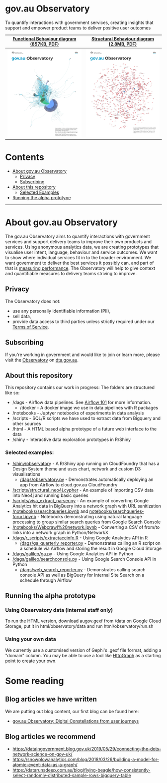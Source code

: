 # gov.au Observatory

To quantify interactions with government services, creating insights that support and empower product teams to deliver positive user outcomes

[Functional Behaviour diagram (857KB, PDF)](gov-au_observatory-functional_behaviour.pdf) | [Structural Behaviour diagram (2.8MB, PDF)](gov-au_observatory-structural_behaviour.pdf)
------------ | -------------
![Functional Behaviour diagram](gov-au_observatory-functional_behaviour-thumbnail.png) | ![Structural Behaviour diagram](gov-au_observatory-structural_behaviour-thumbnail.png)

# Contents
* [About gov.au Observatory](#about-gov.au-observatory)
  * [Privacy](#privacy)
  * [Subscribing](#subscribing)
* [About this repository](#about-this-repository)
  * [Selected Examples](#selected-examples)
* [Running the alpha prototype](#running-the-alpha-prototype)

----------------------------------------------------------------------------------------------------------------------------------------------------------------

# About gov.au Observatory
The gov.au Observatory aims to quantify interactions with government services and support delivery teams to improve their own products and services. 
Using anonymous analytics data, we are creating prototypes that visualise user intent, language, behaviour and service outcomes. We want to show where individual services fit in to the broader environment.
We want government to deliver the best services it possibly can, and part of that is [measuring performance](https://www.dta.gov.au/help-and-advice/digital-service-standard/digital-service-standard-criteria/11-measure-performance). The Observatory will help to give context and quantifiable measures to delivery teams striving to improve.

## Privacy
The Observatory does not:
- use any personally identifiable information (PII),
- sell data,
- provide data access to third parties unless strictly required under our [Terms of Service](https://www.dta.gov.au/our-projects/google-analytics-government/dta-terms-service-google-analytics-360).

## Subscribing
If you're working in government and would like to join or learn more, please visit the [Observatory](https://www.dta.gov.au/our-projects/govau-observatory) on [dta.gov.au](https://www.dta.gov.au/).

## About this repository
This repository contains our work in progress:
The folders are structured like so:

* /dags - Airflow data pipelines. See [Airflow 101](AIRFLOW101.md) for more information.
  * /docker - A docker image we use in data pipelines with R packages
* /notebooks - Juptyer notebooks of experiments in data analysis
* /scripts - SQL/R scripts we have used to extract data from Bigquery and other sources
* /html - A HTML based alpha prototype of a future web interface to the data
* /shiny - Interactive data exploration prototypes in R/Shiny

### Selected examples:
* [/shiny/observatory](/shiny/observatory) - A R/Shiny app running on CloudFoundry that has a Design System theme and uses chart, network and custom D3 visualisations
  * [/dags/observatory.py](/dags/observatory.py) - Demonstrates automatically deploying an app from Airflow to cloud.gov.au CloudFoundry
* [/scripts/structural_neo4j.cypher](/scripts/structural_neo4j.cypher) - An example of importing CSV data into Neo4j and running basic queries
* [/scripts/visa_extract_parser.py](/scripts/visa_extract_parser.py) - An example of converting Google Analytics hit data in BigQuery into a network graph with URL sanitization
* [/notebooks/searchqueries.ipynb](/notebooks/searchqueries.ipynb) and [notebooks/searchqueries-forurl.ipynb](notebooks/searchqueries-forurl.ipynb) - Notebooks demonstrating using natural language processing to group similar search queries from Google Search Console
* [/notebooks/Webcrawl%20network.ipynb](/notebooks/Webcrawl%20network.ipynb) - Converting a CSV of from/to links into a network graph in Python/NetworkX
* [/dags/r_scripts/extractaccinfo.R](/dags/r_scripts/extractaccinfo.R) - Using Google Analytics API in R
  * [/dags/ga_quarterly_reporter.py](/dags/ga_quarterly_reporter.py) - Demonstrates calling an R script on a schedule via Airflow and storing the result in Google Cloud Storage
* [/dags/galileo/ga.py](/dags/galileo/ga.py) - Using Google Analytics API in Python
* [/dags/galileo/searchconsole.py](/dags/galileo/searchconsole.py) - Using Google Search Console API in Python
  * [/dags/web_search_reporter.py](/dags/web_search_reporter.py) - Demonstrates calling search console API as well as BigQuery for Internal Site Search on a schedule through Airflow


## Running the alpha prototype
### Using Observatory data (internal staff only)
To run the HTML version, download augov.gexf from /data on Google Cloud Storage, put it in html/observatory/data and run html/observatory/run.sh

### Using your own data 
We currently use a customised version of Gephi's .gexf file format, adding a "domain" column. 
You may be able to use a tool like [HttpGraph](https://gephi.org/plugins/#/plugin/httpgraph) as a starting point to create your own.

# Some reading 
## Blog articles we have written
We are putting out blog content, our first blog can be found here:
- [gov.au Observatory: Digital Constellations from user journeys](https://www.dta.gov.au/blogs/govau-observatory-digital-constellations-user-journeys)

## Blog articles we recommend
- https://dataingovernment.blog.gov.uk/2019/05/29/connecting-the-dots-network-science-on-gov-uk/
- https://snowplowanalytics.com/blog/2018/03/26/building-a-model-for-atomic-event-data-as-a-graph/
- https://datarunsdeep.com.au/blog/flying-beagle/how-consistently-select-randomly-distributed-sample-rows-bigquery-table

